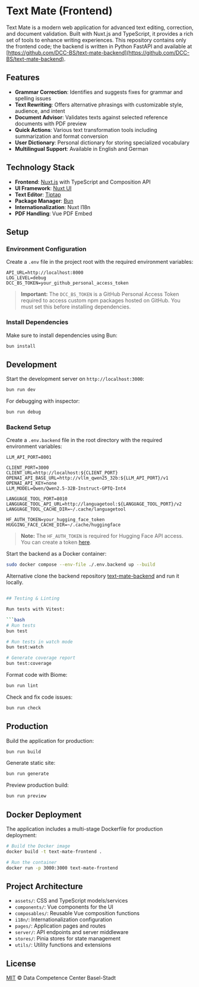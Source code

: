 # Text Mate (Frontend)

Text Mate is a modern web application for advanced text editing, correction, and document validation. Built with Nuxt.js and TypeScript, it provides a rich set of tools to enhance writing experiences. This repository contains only the frontend code; the backend is written in Python FastAPI and available at [https://github.com/DCC-BS/text-mate-backend](https://github.com/DCC-BS/text-mate-backend).

## Features

- **Grammar Correction**: Identifies and suggests fixes for grammar and spelling issues
- **Text Rewriting**: Offers alternative phrasings with customizable style, audience, and intent
- **Document Advisor**: Validates texts against selected reference documents with PDF preview
- **Quick Actions**: Various text transformation tools including summarization and format conversion
- **User Dictionary**: Personal dictionary for storing specialized vocabulary
- **Multilingual Support**: Available in English and German

## Technology Stack

- **Frontend**: [Nuxt.js](https://nuxt.com/) with TypeScript and Composition API
- **UI Framework**: [Nuxt UI](https://ui.nuxt.com/)
- **Text Editor**: [Tiptap](https://tiptap.dev/)
- **Package Manager**: [Bun](https://bun.sh/)
- **Internationalization**: Nuxt I18n
- **PDF Handling**: Vue PDF Embed

## Setup

### Environment Configuration

Create a `.env` file in the project root with the required environment variables:

```
API_URL=http://localhost:8000
LOG_LEVEL=debug
DCC_BS_TOKEN=your_github_personal_access_token
```

> **Important:** The `DCC_BS_TOKEN` is a GitHub Personal Access Token required to access custom npm packages hosted on GitHub. You must set this before installing dependencies.

### Install Dependencies

Make sure to install dependencies using Bun:

```bash
bun install
```

## Development

Start the development server on `http://localhost:3000`:

```bash
bun run dev
```

For debugging with inspector:

```bash
bun run debug
```

### Backend Setup

Create a `.env.backend` file in the root directory with the required environment variables:

```
LLM_API_PORT=8001

CLIENT_PORT=3000
CLIENT_URL=http://localhost:${CLIENT_PORT}
OPENAI_API_BASE_URL=http://vllm_qwen25_32b:${LLM_API_PORT}/v1
OPENAI_API_KEY=none
LLM_MODEL=Qwen/Qwen2.5-32B-Instruct-GPTQ-Int4

LANGUAGE_TOOL_PORT=8010
LANGUAGE_TOOL_API_URL=http://languagetool:${LANGUAGE_TOOL_PORT}/v2
LANGUAGE_TOOL_CACHE_DIR=~/.cache/languagetool

HF_AUTH_TOKEN=your_hugging_face_token
HUGGING_FACE_CACHE_DIR=~/.cache/huggingface
```

> **Note:** The `HF_AUTH_TOKEN` is required for Hugging Face API access. You can create a token [here](https://huggingface.co/settings/tokens).

Start the backend as a Docker container:

```bash
sudo docker compose --env-file ./.env.backend up --build
```

Alternative clone the backend repository [text-mate-backend](https://github.com/DCC-BS/text-mate-backend) and run it locally.

```bash

## Testing & Linting

Run tests with Vitest:

```bash
# Run tests
bun test

# Run tests in watch mode
bun test:watch

# Generate coverage report
bun test:coverage
```

Format code with Biome:

```bash
bun run lint
```

Check and fix code issues:

```bash
bun run check
```

## Production

Build the application for production:

```bash
bun run build
```

Generate static site:

```bash
bun run generate
```

Preview production build:

```bash
bun run preview
```

## Docker Deployment

The application includes a multi-stage Dockerfile for production deployment:

```bash
# Build the Docker image
docker build -t text-mate-frontend .

# Run the container
docker run -p 3000:3000 text-mate-frontend
```

## Project Architecture

- `assets/`: CSS and TypeScript models/services
- `components/`: Vue components for the UI
- `composables/`: Reusable Vue composition functions
- `i18n/`: Internationalization configuration
- `pages/`: Application pages and routes
- `server/`: API endpoints and server middleware
- `stores/`: Pinia stores for state management
- `utils/`: Utility functions and extensions

## License

[MIT](LICENSE) © Data Competence Center Basel-Stadt
